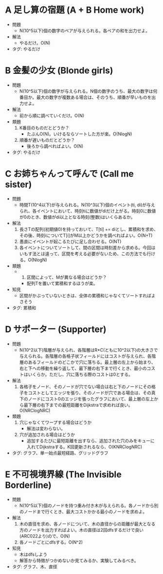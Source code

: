 # A 足し算の宿題 (A + B Home work)

- 問題
    - N(10^5以下)個の数字のペアが与えられる。各ペアの和を出力せよ。
- 解法
    - やるだけ。O(N)
- タグ: やるだけ

# B 金髪の少女 (Blonde girls)

- 問題
    - N(10^5以下)個の数字が与えられる。N個の数字のうち、最大の数字は何番目か。最大の数字が複数ある場合は、そのうち、順番が早いものを出力せよ。
- 解法
    - 前から順に調べていくだけ。O(N)
- 類題
    1. K番目のものだとどうか？
        - たぶんO(N)。いけるならソートした方が楽。O(NlogN)
    2. 順番が遅いものだとどうか？
        - 後ろから調べればよい。O(N)
- タグ: やるだけ

# C お姉ちゃんって呼んで (Call me sister)

- 問題
    - 時間T(10^4以下)が与えられる。N(10^3以下)個のイベント(ti, di)が与えられ、各イベントにおいて、時刻tiに数値がdiだけ上がる。時刻0に数値が0のとき、数値がdi以上となる時刻(整数)はいくらあるか。
- 解法
    1. 長さTの配列(初期値0)を持っておいて、T[ti] += diとし、累積和を求め、その後、時刻iについてT[i]がM以上かどうかを調べればよい。O(N+T)
    2. 愚直にイベントが起こるたびに足し合わせる。O(NT)
    3. 各イベントについてソートして、間の区間は時刻差から求める。今回はいもす法とは違って、区間を考える必要がないため、この方法でも行ける。O(NlogN)
- 類題
    - 1. 区間によって、Mが異なる場合はどうか？
        - 配列Tを置いて累積和するほうが楽。
- 知見
    - 区間がかぶっていないときは、全体の累積和じゃなくてソートすればよさそう
- タグ: 累積和

# D サポーター (Supporter)

- 問題
    - N(10^2以下)階層が与えられ、各階層はR\*C(ともに10^2以下)の大きさで与えられる。各階層の各格子状フィールドにはコストが与えられ、各階層のあるフィールドのどこかで穴に落ちる。最上層の左上から始まり、右と下への移動を繰り返して、最下層の右下まで行くとき、最小のコストはいくらか。ただし、穴に落ちる際のコストは0とする。
- 解法
    1. 各格子をノード、そのノードが穴でない場合は右と下のノードにその格子をコストとしてエッジを張り、そのノードが穴である場合は、その真下のノードにコスト0のエッジを張ったグラフにおいて、最上層の左上から最下層の右下までの最短距離をDijkstraで求めれば良い。O(NRClogNRC)
- 類題
    1. 穴じゃなくてワープする場合はどうか
        - 解法は変わらない。
    2. 穴が追加される場合はどうか
        - 追加するたびに最短距離を出すなら、追加された穴のみをキューに入れてDijkstraする。K回更新されるなら、O(KNRClogNRC)
- タグ: グラフ、単一始点最短経路、グリッドグラフ

# E 不可視境界線 (The Invisible Borderline)

- 問題
    - N(10^5以下)個のノードを持つ重み付き木が与えられる。各ノードから別のノードまで行くとき、最大コストかかる最小のノードを求めよ。
- 解法
    1. 木の直径を求め、各ノードについて、木の直径からの距離が最大となる方のノードを出力すればよい。木の直径は2回dfsするだけで良い(ARC022より)ので、O(N)
    2. 各ノードごとにdfsする。O(N^2)
- 知見
    - 木はdfsしよう
    - 解答から特徴がつかめないか見てみるか、実験してみるべき。
- タグ: グラフ、木、直径
